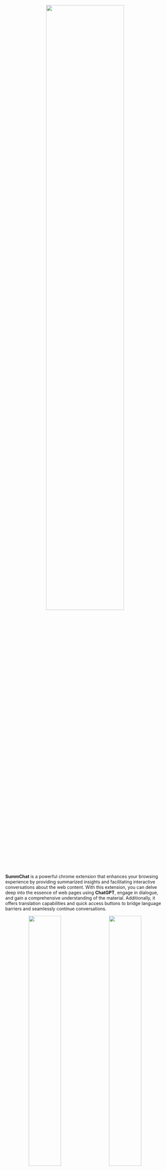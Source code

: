 <p align="center">
<img src="https://github.com/londonsangongzi/SummChat/assets/50372784/cdb8183e-f5aa-4a13-adc9-f8534fd9fbb1" style="display: block; margin: 0 auto; width: 70%; height: auto;">
</p>  

**SummChat** is a powerful chrome extension that enhances your browsing experience by providing summarized insights and facilitating interactive conversations about the web content. With this extension, you can delve deep into the essence of web pages using **ChatGPT**, engage in dialogue, and gain a comprehensive understanding of the material. Additionally, it offers translation capabilities and quick access buttons to bridge language barriers and seamlessly continue conversations.

<p align="middle">
<img src="https://github.com/londonsangongzi/SummChat/assets/50372784/32af694c-bba3-4443-a31a-63ea25782fc3" style="width:45%;">&nbsp; &nbsp; &nbsp; &nbsp;<img src="https://github.com/londonsangongzi/SummChat/assets/50372784/254f4d3d-dde7-40f6-8fb5-e6b72bd27564" style="width:45%;">
</p>
  
Features:

1. **Context-Aware Dialogue**: This extension retains previous information, ensuring seamless conversations without losing context. You can have meaningful exchanges and build upon previous interactions effortlessly.

2. **Intelligent Long-Text Summaries**: Designed to handle lengthy articles and text. It intelligently generates concise summaries, saving you time and effort when consuming information.

3. **Customizable Prompts**: Tailor the prompts to your preferences, enabling personalized summaries and translations. You can fine-tune the output to match your specific requirements and obtain summaries that align with your needs.

4. **Translation Support**: Break language barriers with the translation feature. This extension allows you to translate text into different languages, enabling effective communication and comprehension regardless of the original language of the webpage.

5. **Quick Access Buttons**: Conveniently switch on/off the translation and continuation buttons, granting you control over your browsing experience. Adjust the translation language and continuation prompt effortlessly, providing a seamless workflow.

Install SummChat to unlock the power of chat-based summarization, translation, and contextual dialogue. Enhance your web browsing by gaining comprehensive insights and effectively communicating across language boundaries.

---

**SummChat**在总结网页摘要基础上，使用**ChatGPT**，进行互动对话，帮助读者深度了解网页内容。此外，还提供翻译和继续对话快捷功能，使读者跨越语言界限，方便的让对话持续。

<p align="middle">
<img src="https://github.com/londonsangongzi/SummChat/assets/50372784/5979f544-693f-4077-8788-4c2bac0e6468" style="width:45%;">&nbsp; &nbsp; &nbsp; &nbsp;<img src="https://github.com/londonsangongzi/SummChat/assets/50372784/7f94dfe6-1734-4e84-8ec8-a6c02c6e32b1" style="width:45%;">
</p>

特性：

1. **感知上下文**：在之前的互动基础上对话，而不丢失上下文。

2. **智能长文本摘要**：可以处理超出单次ChatGPT字数限制的超长文本。

3. **可定制的Prompt提示**：根据您的偏好定制提示，实现个性化摘要和翻译。

4. **翻译支持**：通过翻译功能打破语言障碍。该扩展允许您将文本翻译成不同的语言，实现有效的沟通和理解。

5. **快捷功能按钮**：方便地切换翻译和继续对话按钮，让您对浏览体验有更多控制。

安装SummChat，解锁基于对话的摘要、翻译和上下文对话的能力。通过获取全面的洞察力并在跨语言界限上进行有效沟通，提升您的网络浏览体验。
